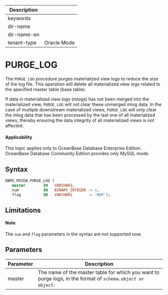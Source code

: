 | Description   |                 |
|---------------|-----------------|
| keywords      |                 |
| dir-name      |                 |
| dir-name-en   |                 |
| tenant-type   | Oracle Mode     |

# PURGE_LOG

The `PURGE_LOG` procedure purges materialized view logs to reduce the size of the log file. This operation will delete all materialized view logs related to the specified master table (base table).

If data in materialized view logs (mlogs) has not been merged into the materialized view, `PURGE_LOG` will not clear these unmerged mlog data. In the case of multiple downstream materialized views, `PURGE_LOG` will only clear the mlog data that has been processed by the last one of all materialized views, thereby ensuring the data integrity of all materialized views is not affected.

<main id="notice" >
  <h4>Applicability</h4>
  <p>This topic applies only to OceanBase Database Enterprise Edition. OceanBase Database Community Edition provides only MySQL mode. </p>
</main>

## Syntax

```sql
DBMS_MVIEW.PURGE_LOG (
   master        IN   VARCHAR2,
   num           IN   BINARY_INTEGER := 1,
   flag          IN   VARCHAR2       := 'NOP');
```

## Limitations

<main id="notice" >
  <h4>Note</h4>
  <p>The <code>num</code> and <code>flag</code> parameters in the syntax are not supported now. </p>
</main>

## Parameters

| **Parameter**           | **Description**                   |
|------------------|-------------------------------------|
| master      | The name of the master table for which you want to purge logs, in the format of `schema.object or object`.             |